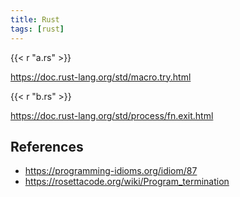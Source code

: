 ```yaml
---
title: Rust
tags: [rust]
---
```


{{< r "a.rs" >}}

<https://doc.rust-lang.org/std/macro.try.html>

{{< r "b.rs" >}}

<https://doc.rust-lang.org/std/process/fn.exit.html>

## References

- <https://programming-idioms.org/idiom/87>
- <https://rosettacode.org/wiki/Program_termination>
